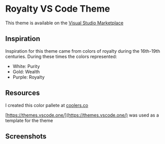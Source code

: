# Royalty VS Code Theme

This theme is available on the [Visual Studio Marketplace](https://marketplace.visualstudio.com/items?itemName=Alcash55.kingtheme)

## Inspiration

Inspiration for this theme came from colors of royalty during the 16th-19th centuries. During these times the colors represented:

- White: Purity
- Gold: Wealth
- Purple: Royalty

## Resources

I created this color pallete at [coolers.co](https://coolors.co/4a4063-594e70-685b7d-857696-bfacc8-c8c6d7-a083b3-783f8e-5f287e-4f1271)

[https://themes.vscode.one/](https://themes.vscode.one/) was used as a template for the theme

## Screenshots
